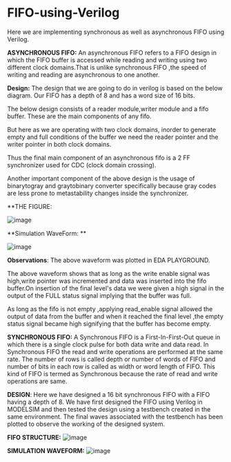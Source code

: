 # FIFO-using-Verilog

Here we are implementing synchronous as well as asynchronous FIFO using Verilog.

**ASYNCHRONOUS FIFO:**
An asynchronous FIFO refers to a FIFO design in which the FIFO buffer is accessed while reading and writing 
using two different clock domains.That is unlike synchronous FIFO ,the speed of writing and reading are 
asynchronous to one another.









**Design:**
The design that we are going to do in verilog is based on the below diagram.
Our FIFO has a depth of 8 and has a word size of 16 bits.

The below design consists of a reader module,writer module and a fifo buffer.
These are the main components of any fifo.

But here as we are operating with two
clock domains, inorder to generate empty and full conditions of the buffer we need
the reader pointer and the writer pointer in both clock domains.

Thus the final main component of an asynchronous fifo is a 2 FF synchronizer used for 
CDC (clock domain crossing).

Another important component of the above design is the usage of binarytogray and graytobinary
converter specifically because gray codes are less prone to metastability changes inside 
the synchronizer.








**THE FIGURE:

![image](https://user-images.githubusercontent.com/75901646/185785233-116cb225-d53b-4390-ae91-9874c086dacd.png)













**Simulation WaveForm:
**



![image](https://user-images.githubusercontent.com/75901646/185785278-a03772c8-80a5-4a98-bb2a-fdf56a52efec.png)











**Observations**:
The above waveform was plotted in EDA PLAYGROUND.

The above waveform shows that as long as the write enable signal was high,write pointer was incremented and data was 
inserted into the fifo buffer.On insertion of the final level's data we were given a high signal in the output of the FULL
status signal implying that the buffer was full.

As long as the fifo is not empty ,applying read_enable signal allowed the output of data from the buffer and when it reached the 
final level ,the empty status signal became high signifying that the buffer has become empty.











**SYNCHRONOUS FIFO:**
A Synchronous FIFO is a First-In-First-Out queue in which there is a single clock pulse for both data write and data read. In Synchronous FIFO the read and write operations are performed at the same rate. The number of rows is called depth or number of words of FIFO and number of bits in each row is called as width or word length of FIFO. This kind of FIFO is termed as Synchronous because the rate of read and write operations are same.




**DESIGN**:
Here we have designed a 16 bit synchronous FIFO with a FIFO having a depth of 8.
We have first designed the FIFO using Verilog in MODELSIM and then tested the design using a testbench created in the same environment.
The final waves associated with the testbench has been plotted to observe the working of the designed system.



**FIFO STRUCTURE:**
![image](https://user-images.githubusercontent.com/75901646/185786080-d90f24cc-1662-4af0-ad77-a08f3d8167b7.png)



**SIMULATION WAVEFORM:**
![image](https://user-images.githubusercontent.com/75901646/185786321-29a1b6bf-31f6-4f2a-8392-fda01d6447d4.png)





